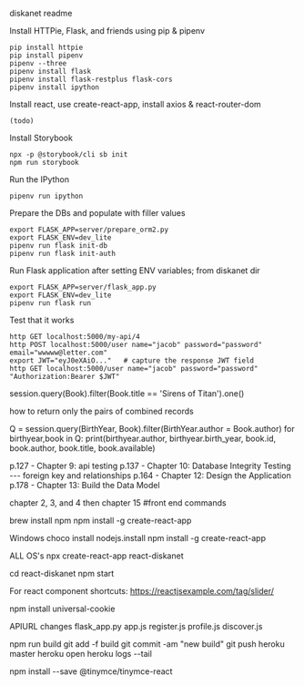 diskanet readme

Install HTTPie, Flask, and friends using pip & pipenv

    pip install httpie    
    pip install pipenv
    pipenv --three
    pipenv install flask
    pipenv install flask-restplus flask-cors
    pipenv install ipython

Install react, use create-react-app, install axios & react-router-dom

    (todo)

Install Storybook

    npx -p @storybook/cli sb init
    npm run storybook
    
Run the IPython

    pipenv run ipython

Prepare the DBs and populate with filler values

    export FLASK_APP=server/prepare_orm2.py
    export FLASK_ENV=dev_lite
    pipenv run flask init-db
    pipenv run flask init-auth


Run Flask application after setting ENV variables; from diskanet dir

    export FLASK_APP=server/flask_app.py
    export FLASK_ENV=dev_lite
    pipenv run flask run

Test that it works

    http GET localhost:5000/my-api/4
    http POST localhost:5000/user name="jacob" password="password" email="wwwww@letter.com"
    export JWT="eyJ0eXAiO..."   # capture the response JWT field
    http GET localhost:5000/user name="jacob" password="password" "Authorization:Bearer $JWT"



session.query(Book).filter(Book.title == 'Sirens of Titan').one()

how to return only the pairs of combined records

Q = session.query(BirthYear, Book).filter(BirthYear.author = Book.author)
for birthyear,book in Q:
	print(birthyear.author, birthyear.birth_year, book.id, book.author, book.title,
		book.available)
		
p.127 - Chapter 9: api testing 
p.137 - Chapter 10: Database Integrity Testing --- foreign key and relationships
p.164 - Chapter 12: Design the Application
p.178 - Chapter 13: Build the Data Model

chapter 2, 3, and 4 then chapter 15
#front end commands 

brew install npm
npm install -g create-react-app

Windows
choco install nodejs.install
npm install -g create-react-app

ALL OS's
npx create-react-app react-diskanet

cd react-diskanet
npm start


For react component shortcuts: https://reactjsexample.com/tag/slider/

npm install universal-cookie

APIURL changes
flask_app.py
app.js
register.js
profile.js
discover.js

npm run build
git add -f build
git commit -am "new build"
git push heroku master
heroku open
heroku logs --tail

npm install --save @tinymce/tinymce-react

